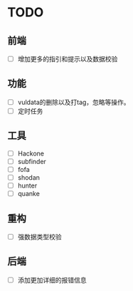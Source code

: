 # TODO

## 前端

- [ ] 增加更多的指引和提示以及数据校验

## 功能

- [ ] vuldata的删除以及打tag，忽略等操作。
- [ ] 定时任务

## 工具

- [ ] Hackone
- [ ] subfinder
- [ ] fofa
- [ ] shodan
- [ ] hunter
- [ ] quanke

## 重构

- [ ] 强数据类型校验

## 后端

- [ ] 添加更加详细的报错信息